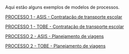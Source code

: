 Aqui estão alguns exemplos de modelos de processos.

[PROCESSO 1 - ASIS - Contratação de transporte escolar](/docs/processes/processo-1-ASIS-CONTRATAÇÃO-DE-TRANSPORTE-ESCOLAR "Detalhamento do processo 1.")


[PROCESSO 1 - TOBE - Contratação de transporte escolar](/docs/processes/processo-1-TOBE-CONTRATAÇÃO-DE-TRANSPORTE-ESCOLAR.md "Detalhamento do processo 1.")


[PROCESSO 2 - ASIS - Planejamento de viagens](/docs/processes/processo-2-ASIS-PLANEJAMENTO-DE-VIAGENS.md "Detalhamento do processo 2.")


[PROCESSO 2 - TOBE - Planejamento de viagens](/docs/processes/processo-2-TOBE-PLANEJAMENTO-DE-VIAGENS.md "Detalhamento do processo 2.")

